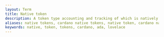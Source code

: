 ```yaml
---
layout: Term
title: Native token
description: A token type accounting and tracking of which is natively supported by its underlying platform without a need for additional software.
aliases: native tokens, cardano native tokens, native token, cardano native token ada, cardano native token, ada, lovelace
keywords: native, token, tokens, cardano, ada, lovelace
---
```

